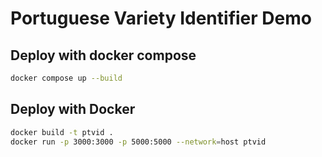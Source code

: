 # Portuguese Variety Identifier Demo

## Deploy with docker compose

```bash
docker compose up --build
```

## Deploy with Docker

```bash
docker build -t ptvid .
docker run -p 3000:3000 -p 5000:5000 --network=host ptvid
```

